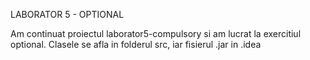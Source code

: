 LABORATOR 5 - OPTIONAL

Am continuat proiectul laborator5-compulsory si am lucrat la exercitiul optional.
Clasele se afla in folderul src, iar fisierul .jar in .idea 
